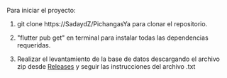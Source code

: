 Para iniciar el proyecto:

1. git clone https://SadaydZ/PichangasYa para clonar el repositorio.
   
2. "flutter pub get" en terminal para instalar todas las dependencias requeridas.

3. Realizar el levantamiento de la base de datos descargando el archivo zip desde [Releases](https://github.com/SadaydZ/PichangasYa/releases) y seguir las instrucciones del archivo .txt
